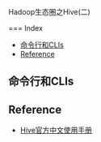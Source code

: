 Hadoop生态圈之Hive(二)

===
Index
- [命令行和CLIs](#命令行和CLIs)
- [Reference](#Reference)

## 命令行和CLIs
## Reference
- [Hive官方中文使用手册](https://blog.csdn.net/maizi1045/article/details/79455347)

